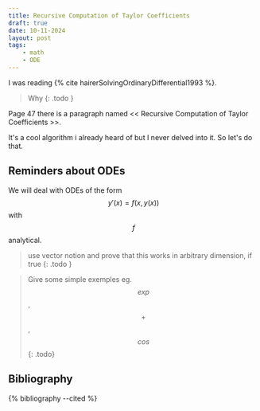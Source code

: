 ```yaml
--- 
title: Recursive Computation of Taylor Coefficients
draft: true
date: 10-11-2024
layout: post
tags: 
    - math
    - ODE
---
```



I was reading {% cite hairerSolvingOrdinaryDifferential1993 %}.

> Why
{: .todo }

Page 47 there is a paragraph named << Recursive Computation of Taylor Coefficients >>. 

It's a cool algorithm i already heard of but I never delved into it. So let's do that.



## Reminders about ODEs

We will deal with ODEs of the form  $$ y'(x) = f(x, y(x)) $$ with $$f$$ analytical. 


> use vector notion and prove that this works in arbitrary dimension, if true
{: .todo }

> Give some simple exemples eg. $$exp$$, $$+$$, $$cos$$ 
{: .todo}



## Bibliography

{% bibliography --cited %}
